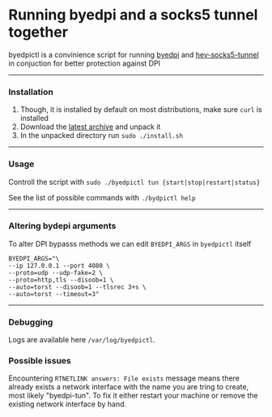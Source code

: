 <h1>Running byedpi and a socks5 tunnel together</h1>

byedpictl is a convinience script for running [byedpi](https://github.com/hufrea/byedpi) and [hev-socks5-tunnel](https://github.com/heiher/hev-socks5-tunnel) in conjuction for better protection against DPI

<hr>

<h3>Installation</h3>

1) Though, it is installed by default on most distributions, make sure `curl` is installed
2) Download the [latest archive](https://github.com/maximilionus/byedpictl/archive/refs/heads/master.zip) and unpack it
3) In the unpacked directory run `sudo ./install.sh`

<hr>
  
<h3>Usage</h3>

Controll the script with `sudo ./byedpictl tun {start|stop|restart|status}`

See the list of possible commands with `./bydpictl help`
  
<hr>
  
<h3>Altering bydepi arguments</h3>

To alter DPI bypasss methods we can edit `BYEDPI_ARGS` in `byedpictl` itself

```
BYEDPI_ARGS="\
--ip 127.0.0.1 --port 4080 \
--proto=udp --udp-fake=2 \
--proto=http,tls --disoob=1 \
--auto=torst --disoob=1 --tlsrec 3+s \
--auto=torst --timeout=3"
```

<hr>

<h3>Debugging</h3>

Logs are available here `/var/log/byedpictl`.

<h3>Possible issues</h3>

Encountering `RTNETLINK answers: File exists` message means there already exists a network interface with the name you are tring to create, most likely "byedpi-tun".
To fix it either restart your machine or remove the existing network interface by hand.
